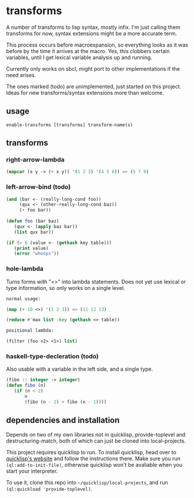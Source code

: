 # transforms
A number of transforms to lisp syntax, mostly infix.
I'm just calling them transforms for now, syntax extensions might be a more accurate term.

This process occurs before macroexpansion, so everything looks as it was before by the time it arrives at the macro.
Yes, this clobbers certain variables, until I get lexical variable analysis up and running.

Currently only works on sbcl, might port to other implementations if the need arises.

The ones marked (todo) are unimplemented, just started on this project. Ideas for new transforms/syntax extensions more than welcome.

## usage
`enable-transforms [transforms] transform-name(s)`

## transforms

### right-arrow-lambda

```cl
(mapcar (x y -> (+ x y)) '(1 2 3) '(4 5 6)) => (5 7 9)
```

### left-arrow-bind (todo)

```cl
(and (bar <- (really-long-cond foo)) 
     (qux <- (other-really-long-cond baz))
     (+ foo bar))
   
(defun foo (bar baz)
   (qux <- (apply baz bar))
   (list qux bar))

(if (> 6 (value <- (gethash key table))) 
   (print value) 
   (error "whoops"))
```

### hole-lambda

Turns forms with "<>" into lambda statements.
Does not yet use lexical or type information, so only works on a single level.

```cl
normal usage:

(map (+ 10 <>) '(1 2 3)) => (11 12 13)

(reduce #'max list :key (gethash <> table))

positional lambda:

(filter (foo <2> <1>) list)
```

### haskell-type-decleration (todo)

Also usable with a variable in the left side, and a single type.

```cl
(fibo :: integer -> integer)
(defun fibo (n)
   (if (n < 2)
       n
       (fibo (n - 2) + fibo (n - 1))))

```

## dependencies and installation

Depends on two of my own libraries not in quicklisp, provide-toplevel and destructuring-match, both of which can just
be cloned into local-projects.

This project requires quicklisp to run.
To install quicklisp, head over to [quicklisp's website](https://www.quicklisp.org/beta/) and follow 
the instructions there. Make sure you run `(ql:add-to-init-file)`, otherwise quicklisp won't be avaliable 
when you start your interpreter.

To use it, clone this repo into `~/quicklisp/local-projects`, and run `(ql:quickload 'provide-toplevel)`.
